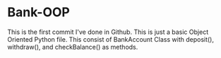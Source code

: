 # Bank-OOP
This is the first commit I've done in Github. This is just a basic Object Oriented Python file.
This consist of BankAccount Class with deposit(), withdraw(), and checkBalance() as methods.
